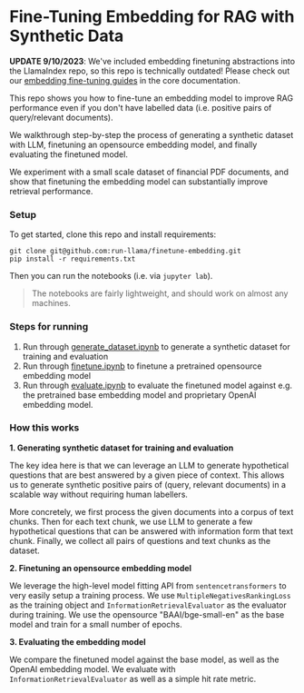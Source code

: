 # Fine-Tuning Embedding for RAG with Synthetic Data

**UPDATE 9/10/2023**: We've included embedding finetuning abstractions into the LlamaIndex repo, so this repo is technically outdated! Please check out our [embedding fine-tuning guides](https://gpt-index.readthedocs.io/en/latest/end_to_end_tutorials/finetuning.html#finetuning-embeddings-for-better-retrieval-performance) in the core documentation.

This repo shows you how to fine-tune an embedding model to improve RAG performance even if you don't have labelled data (i.e. positive pairs of query/relevant documents). 

We walkthrough step-by-step the process of generating a synthetic dataset with LLM, finetuning an opensource embedding model, and finally evaluating the finetuned model.

We experiment with a small scale dataset of financial PDF documents, and show that finetuning the embedding model can substantially improve retrieval performance.

### Setup
To get started, clone this repo and install requirements:
```
git clone git@github.com:run-llama/finetune-embedding.git
pip install -r requirements.txt
```

Then you can run the notebooks (i.e. via `jupyter lab`).
> The notebooks are fairly lightweight, and should work on almost any machines.

### Steps for running
1. Run through [generate_dataset.ipynb](./generate_dataset.ipynb) to generate a synthetic dataset for training and evaluation
2. Run through [finetune.ipynb](./finetune.ipynb) to finetune a pretrained opensource embedding model
3. Run through [evaluate.ipynb](./evaluate.ipynb) to evaluate the finetuned model against e.g. the pretrained base embedding model and proprietary OpenAI embedding model.

### How this works
**1. Generating synthetic dataset for training and evaluation**

The key idea here is that we can leverage an LLM to generate hypothetical questions that are best answered by a given piece of context. This allows us to generate synthetic positive pairs of (query, relevant documents) in a scalable way without requiring human labellers. 

More concretely, we first process the given documents into a corpus of text chunks. Then for each text chunk, we use LLM to generate a few hypothetical questions that can be answered with information form that text chunk. Finally, we collect all pairs of questions and text chunks as the dataset. 

**2. Finetuning an opensource embedding model**

We leverage the high-level model fitting API from `sentencetransformers` to very easily setup a training process. We use `MultipleNegativesRankingLoss` as the training object and `InformationRetrievalEvaluator` as the evaluator during training. We use the opensource "BAAI/bge-small-en" as the base model and train for a small number of epochs.

**3. Evaluating the embedding model**

We compare the finetuned model against the base model, as well as the OpenAI embedding model. We evaluate with `InformationRetrievalEvaluator` as well as a simple hit rate metric.

